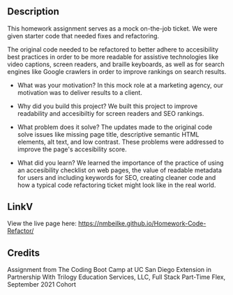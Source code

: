 # <Homework-Code-Refactor>
## Description
This homework assignment serves as a mock on-the-job ticket. We were given starter code that needed fixes and refactoring.
  
The original code needed to be refactored to better adhere to accesibility best practices in order to be more readable for assistive technologies like video captions, screen readers, and braille keyboards, as well as for search engines like Google crawlers in order to improve rankings on search results.
  
- What was your motivation?
In this mock role at a marketing agency, our motivation was to deliver results to a client. 
  
- Why did you build this project?
We built this project to improve readability and accesibiltiy for screen readers and SEO rankings.

- What problem does it solve?
The updates made to the original code solve issues like missing page title, descriptive semantic HTML elements, alt text, and low contrast. These problems were addressed to improve the page's accesibility score.

- What did you learn?
We learned the importance of the practice of using an accesibility checklist on web pages, the value of readable metadata for users and including keywords for SEO, creating cleaner code and how a typical code refactoring ticket might look like in the real world.
  
## LinkV
View the live page here: https://nmbeilke.github.io/Homework-Code-Refactor/

## Credits
Assignment from The Coding Boot Camp at UC San Diego Extension in Partnership With Trilogy Education Services, LLC, Full Stack Part-Time Flex, September 2021 Cohort

